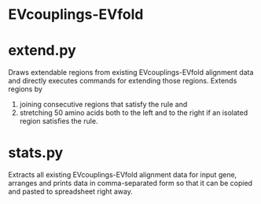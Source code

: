 # EVcouplings-EVfold

# extend.py
Draws extendable regions from existing EVcouplings-EVfold alignment data and directly executes commands for extending those regions.
Extends regions by
1) joining consecutive regions that satisfy the rule and
2) stretching 50 amino acids both to the left and to the right if an isolated region satisfies the rule.

# stats.py
Extracts all existing EVcouplings-EVfold alignment data for input gene,
arranges and prints data in comma-separated form so that it can be copied and pasted to spreadsheet right away.
